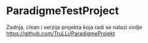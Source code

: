 # ParadigmeTestProject
Zadnja, clean i verzija projekta koja radi se nalazi ovdje https://github.com/TruLLi/ParadigmeProjekt
